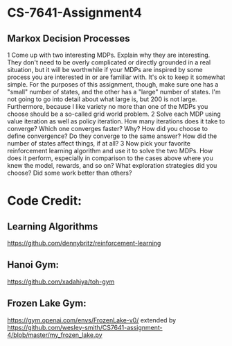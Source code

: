 # CS-7641-Assignment4
## Markox Decision Processes

1 Come up with two interesting MDPs. Explain why they are interesting. They don't need to be overly complicated or directly grounded in a real situation, but it will be worthwhile if your MDPs are inspired by some process you are interested in or are familiar with. It's ok to keep it somewhat simple. For the purposes of this assignment, though, make sure one has a "small" number of states, and the other has a "large" number of states. I'm not going to go into detail about what large is, but 200 is not large. Furthermore, because I like variety no more than one of the MDPs you choose should be a so-called grid world problem.
2 Solve each MDP using value iteration as well as policy iteration. How many iterations does it take to converge? Which one converges faster? Why? How did you choose to define convergence? Do they converge to the same answer? How did the number of states affect things, if at all?
3 Now pick your favorite reinforcement learning algorithm and use it to solve the two MDPs. How does it perform, especially in comparison to the cases above where you knew the model, rewards, and so on? What exploration strategies did you choose? Did some work better than others?



# Code Credit:
## Learning Algorithms
https://github.com/dennybritz/reinforcement-learning
## Hanoi Gym:
https://github.com/xadahiya/toh-gym
## Frozen Lake Gym:
https://gym.openai.com/envs/FrozenLake-v0/ 
extended by
https://github.com/wesley-smith/CS7641-assignment-4/blob/master/my_frozen_lake.py



